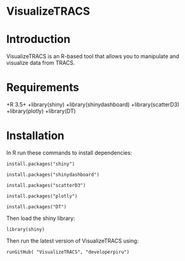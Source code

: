 # VisualizeTRACS

# Introduction
VisualizeTRACS is an R-based tool that allows you to manipulate and visualize data from TRACS. 

# Requirements
+R 3.5+
+library(shiny)
+library(shinydashboard)
+library(scatterD3)
+library(plotly)
+library(DT)

# Installation
In R run these commands to install dependencies:

	install.packages("shiny")

	install.packages("shinydashboard")

	install.packages("scatterD3")

	install.packages("plotly")

	install.packages("DT")


Then load the shiny library:

	library(shiny)

Then run the latest version of VisualizeTRACS using:

	runGitHub( "VisualizeTRACS", "developerpiru")
